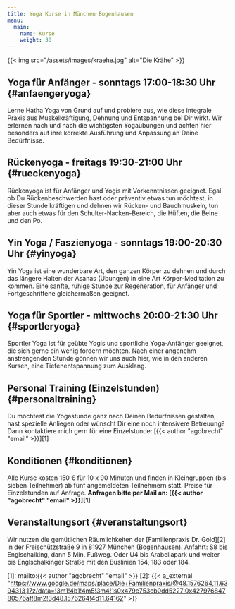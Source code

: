 ```yaml
---
title: Yoga Kurse in München Bogenhausen
menu:
  main:
    name: Kurse
    weight: 30
---
```


{{< img src="/assets/images/kraehe.jpg" alt="Die Krähe" >}}


## Yoga für Anfänger - sonntags 17:00-18:30 Uhr {#anfaengeryoga}
Lerne Hatha Yoga von Grund auf und probiere aus, wie diese integrale Praxis aus Muskelkräftigung, Dehnung und Entspannung bei Dir wirkt. Wir erlernen nach und nach die wichtigsten Yogaübungen und achten hier besonders auf ihre korrekte Ausführung und Anpassung an Deine Bedürfnisse.  


## Rückenyoga - freitags 19:30-21:00 Uhr {#rueckenyoga}
Rückenyoga ist für Anfänger und Yogis mit Vorkenntnissen geeignet. Egal ob Du Rückenbeschwerden hast oder präventiv etwas tun möchtest, in dieser Stunde kräftigen und dehnen wir Rücken- und Bauchmuskeln, tun aber auch etwas für den Schulter-Nacken-Bereich, die Hüften, die Beine und den Po.  


## Yin Yoga / Faszienyoga - sonntags 19:00-20:30 Uhr {#yinyoga}
Yin Yoga ist eine wunderbare Art, den ganzen Körper zu dehnen und durch das längere Halten der Asanas (Übungen) in eine Art Körper-Meditation zu kommen. Eine sanfte, ruhige Stunde zur Regeneration, für Anfänger und Fortgeschrittene gleichermaßen geeignet.


## Yoga für Sportler - mittwochs 20:00-21:30 Uhr {#sportleryoga}
Sportler Yoga ist für geübte Yogis und sportliche Yoga-Anfänger geeignet, die sich gerne ein wenig fordern möchten. Nach einer angenehm anstrengenden Stunde gönnen wir uns auch hier, wie in den anderen Kursen, eine Tiefenentspannung zum Ausklang.  


## Personal Training (Einzelstunden) {#personaltraining}
Du möchtest die Yogastunde ganz nach Deinen Bedürfnissen gestalten, hast spezielle Anliegen oder wünscht Dir eine noch intensivere Betreuung? Dann kontaktiere mich gern für eine Einzelstunde: [{{< author "agobrecht" "email" >}}][1]


## Konditionen {#konditionen}
Alle Kurse kosten 150 € für 10 x 90 Minuten und finden in Kleingruppen (bis sieben Teilnehmer) ab fünf angemeldeten Teilnehmern statt. Preise für Einzelstunden auf Anfrage.  **Anfragen bitte per Mail an: [{{< author "agobrecht" "email" >}}][1]**


## Veranstaltungsort {#veranstaltungsort}
Wir nutzen die gemütlichen Räumlichkeiten der [Familienpraxis Dr. Gold][2] in der Freischützstraße 9 in 81927 München (Bogenhausen). Anfahrt: S8 bis Englschalking, dann 5 Min. Fußweg. Oder U4 bis Arabellapark und weiter bis Englschalkinger Straße mit den Buslinien 154, 183 oder 184.


[1]: mailto:{{< author "agobrecht" "email" >}}
[2]: {{< a_external "https://www.google.de/maps/place/Die+Familienpraxis/@48.1576264,11.6394313,17z/data=!3m1!4b1!4m5!3m4!1s0x479e753cb0dd5227:0x42797684780576af!8m2!3d48.1576264!4d11.64162" >}}
